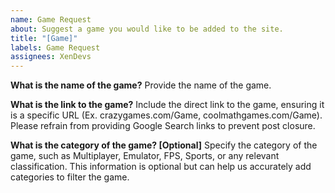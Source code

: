 ```yaml
---
name: Game Request
about: Suggest a game you would like to be added to the site.
title: "[Game]"
labels: Game Request
assignees: XenDevs
---
```


**What is the name of the game?**
Provide the name of the game.

**What is the link to the game?**
Include the direct link to the game, ensuring it is a specific URL (Ex. crazygames.com/Game, coolmathgames.com/Game). Please refrain from providing Google Search links to prevent post closure.

**What is the category of the game? [Optional]**
Specify the category of the game, such as Multiplayer, Emulator, FPS, Sports, or any relevant classification. This information is optional but can help us accurately add categories to filter the game.